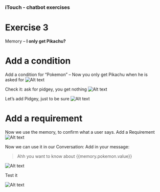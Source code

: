 ### iTouch - chatbot exercises ##

# Exercise 3 #

Memory – **I only get Pikachu?** 


# Add a condition #
Add a condition for “Pokemon” – Now you only get Pikachu when he is asked for 
![Alt text](/../screenshots/part3/Picture29.png?raw=true "")

Check it: ask for pidgey, you get nothing
![Alt text](/../screenshots/part3/Picture30.png?raw=true "")


Let’s add Pidgey, just to be sure
![Alt text](/../screenshots/part3/Picture31.png?raw=true "")

# Add a requirement #
Now we use the memory, to confirm what a user says. 
Add a Requirement
![Alt text](/../screenshots/part3/Picture32.png?raw=true "")

Now we can use it in our Conversation:
Add in your message:
> Ahh you want to know about {{memory.pokemon.value}}

![Alt text](/../screenshots/part3/Picture33.png?raw=true "")

Test it

![Alt text](/../screenshots/part3/Picture34.png?raw=true "")
